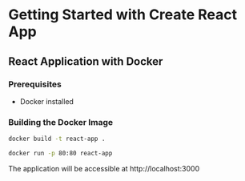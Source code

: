 # Getting Started with Create React App

## React Application with Docker

### Prerequisites
- Docker installed

### Building the Docker Image

```bash
docker build -t react-app .

```
```bash 
docker run -p 80:80 react-app

```

The application will be accessible at http://localhost:3000

